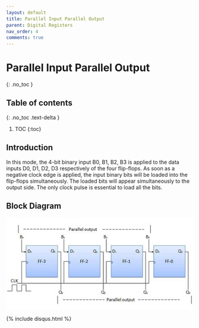 ```yaml
---
layout: default
title: Parallel Input Parallel Output
parent: Digital Registers
nav_order: 4
comments: true
---
```


# Parallel Input Parallel Output
{: .no_toc }

## Table of contents
{: .no_toc .text-delta }

1. TOC
{:toc}


## Introduction
 
In this mode, the 4-bit binary input B0, B1, B2, B3 is applied to the data inputs D0, D1, D2, D3 respectively of the four flip-flops. 
As soon as a negative clock edge is applied, the input binary bits will be loaded into the flip-flops simultaneously. 
The loaded bits will appear simultaneously to the output side. 
The only clock pulse is essential to load all the bits.



## Block Diagram


<div style="text-align:center"><img src="../../assets/images/pipo_blockdiagram.jpg" /></div>

{% include disqus.html %}
